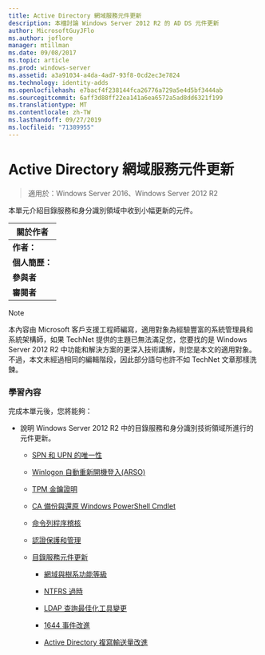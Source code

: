 ```yaml
---
title: Active Directory 網域服務元件更新
description: 本檔討論 Windows Server 2012 R2 的 AD DS 元件更新
author: MicrosoftGuyJFlo
ms.author: joflore
manager: mtillman
ms.date: 09/08/2017
ms.topic: article
ms.prod: windows-server
ms.assetid: a3a91034-a4da-4ad7-93f8-0cd2ec3e7824
ms.technology: identity-adds
ms.openlocfilehash: e7bacf4f238144fca26776a729a5e4d5bf3444ab
ms.sourcegitcommit: 6aff3d88ff22ea141a6ea6572a5ad8dd6321f199
ms.translationtype: MT
ms.contentlocale: zh-TW
ms.lasthandoff: 09/27/2019
ms.locfileid: "71389955"
---
```

# <a name="active-directory-domain-services-component-updates"></a>Active Directory 網域服務元件更新

>適用於：Windows Server 2016、Windows Server 2012 R2

本單元介紹目錄服務和身分識別領域中收到小幅更新的元件。  


| 關於作者 |
|------------------|
|   **作者：**    |
|     **個人簡歷：**     |
| **參與者** |
|  **審閱者**   |

> [!NOTE]  
> 本內容由 Microsoft 客戶支援工程師編寫，適用對象為經驗豐富的系統管理員和系統架構​​師，如果 TechNet 提供的主題已無法滿足您，您要找的是 Windows Server 2012 R2 中功能和解決方案的更深入技術講解，則您是本文的適用對象。 不過，本文未經過相同的編輯階段，因此部分語句也許不如 TechNet 文章那樣洗鍊。  

### <a name="what-you-will-learn"></a>學習內容  
完成本單元後，您將能夠：  

-   說明 Windows Server 2012 R2 中的目錄服務和身分識別技術領域所進行的元件更新。  

    -   [SPN 和 UPN 的唯一性](../../../ad-ds/manage/component-updates/SPN-and-UPN-uniqueness.md)  

    -   [Winlogon 自動重新開機登入&#40;ARSO&#41;](../../../ad-ds/manage/component-updates/Winlogon-Automatic-Restart-Sign-On--ARSO-.md)  

    -   [TPM 金鑰證明](../../../ad-ds/manage/component-updates/TPM-Key-Attestation.md)  

    -   [CA 備份與還原 Windows PowerShell Cmdlet](../../../ad-ds/manage/component-updates/CA-Backup-and-Restore-Windows-PowerShell-cmdlets.md)  

    -   [命令列程序稽核](../../../ad-ds/manage/component-updates/Command-line-process-auditing.md)  

    -   [認證保護和管理](https://technet.microsoft.com/library/dn408190.aspx)  

    -   [目錄服務元件更新](../../../ad-ds/manage/component-updates/Directory-Services-component-updates.md)  

        -   [網域與樹系功能等級](../../../ad-ds/manage/component-updates/../../../ad-ds/manage/component-updates/Directory-Services-component-updates.md#BKMK_FL)  

        -   [NTFRS 過時](../../../ad-ds/manage/component-updates/Directory-Services-component-updates.md#BKMK_NTFRS)  

        -   [LDAP 查詢最佳化工具變更](../../../ad-ds/manage/component-updates/../../../ad-ds/manage/component-updates/Directory-Services-component-updates.md#BKMK_LDAPQuery)  

        -   [1644 事件改進](../../../ad-ds/manage/component-updates/Directory-Services-component-updates.md#BKMK_1644)  

        -   [Active Directory 複寫輸送量改進](../../../ad-ds/manage/component-updates/../../../ad-ds/manage/component-updates/Directory-Services-component-updates.md#BKMK_ADRepl)  




